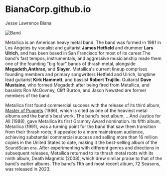 # BianaCorp.github.io
Jesse Lawrence Biana

![Band](https://upload.wikimedia.org/wikipedia/commons/thumb/b/b7/Metallica_logo.png/800px-Metallica_logo.png?20211025210909)

Metallica is an American heavy metal band. The band was formed in 1981 in Los Angeles by vocalist and guitarist **James Hetfield** and drummer **Lars Ulrich**, and has been based in San Francisco for most of its career.The band's fast tempos, instrumentals, and aggressive musicianship made them one of the founding "big four" bands of thrash metal, alongside **Megadeth**,**Anthrax**, and **Slayer**. Metallica's current lineup comprises founding members and primary songwriters Hetfield and Ulrich, longtime lead guitarist **Kirk Hammett**, and bassist **Robert Trujillo**. Guitarist **Dave Mustaine**, who formed Megadeth after being fired from Metallica, and bassists Ron McGovney, Cliff Burton, and Jason Newsted are former members of the band.

Metallica first found commercial success with the release of its third album, [Master of Puppets](https://www.youtube.com/watch?v=E0ozmU9cJDg) (1986), which is cited as one of the heaviest metal albums and the band's best work. The band's next album, ...And Justice for All (1988), gave Metallica its first Grammy Award nomination. Its fifth album, Metallica (1991), was a turning point for the band that saw them transition from their thrash roots; it appealed to a more mainstream audience, achieving substantial commercial success and selling more than 16 million copies in the United States to date, making it the best-selling album of the SoundScan era. After experimenting with different genres and directions in subsequent releases, Metallica returned to its thrash metal roots with its ninth album, Death Magnetic (2008), which drew similar praise to that of the band's earlier albums. The band's 11th and most recent album, 72 Seasons, was released in 2023.
